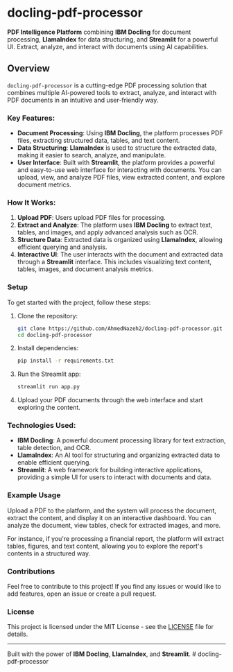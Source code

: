 # docling-pdf-processor

**PDF Intelligence Platform** combining **IBM Docling** for document processing, **LlamaIndex** for data structuring, and **Streamlit** for a powerful UI. Extract, analyze, and interact with documents using AI capabilities.

## Overview

`docling-pdf-processor` is a cutting-edge PDF processing solution that combines multiple AI-powered tools to extract, analyze, and interact with PDF documents in an intuitive and user-friendly way.

### Key Features:
- **Document Processing**: Using **IBM Docling**, the platform processes PDF files, extracting structured data, tables, and text content.
- **Data Structuring**: **LlamaIndex** is used to structure the extracted data, making it easier to search, analyze, and manipulate.
- **User Interface**: Built with **Streamlit**, the platform provides a powerful and easy-to-use web interface for interacting with documents. You can upload, view, and analyze PDF files, view extracted content, and explore document metrics.

### How It Works:
1. **Upload PDF**: Users upload PDF files for processing.
2. **Extract and Analyze**: The platform uses **IBM Docling** to extract text, tables, and images, and apply advanced analysis such as OCR.
3. **Structure Data**: Extracted data is organized using **LlamaIndex**, allowing efficient querying and analysis.
4. **Interactive UI**: The user interacts with the document and extracted data through a **Streamlit** interface. This includes visualizing text content, tables, images, and document analysis metrics.

### Setup

To get started with the project, follow these steps:

1. Clone the repository:
    ```bash
    git clone https://github.com/AhmedNazeh2/docling-pdf-processor.git
    cd docling-pdf-processor
    ```

2. Install dependencies:
    ```bash
    pip install -r requirements.txt
    ```

3. Run the Streamlit app:
    ```bash
    streamlit run app.py
    ```

4. Upload your PDF documents through the web interface and start exploring the content.

### Technologies Used:
- **IBM Docling**: A powerful document processing library for text extraction, table detection, and OCR.
- **LlamaIndex**: An AI tool for structuring and organizing extracted data to enable efficient querying.
- **Streamlit**: A web framework for building interactive applications, providing a simple UI for users to interact with documents and data.

### Example Usage

Upload a PDF to the platform, and the system will process the document, extract the content, and display it on an interactive dashboard. You can analyze the document, view tables, check for extracted images, and more.

For instance, if you're processing a financial report, the platform will extract tables, figures, and text content, allowing you to explore the report's contents in a structured way.

### Contributions

Feel free to contribute to this project! If you find any issues or would like to add features, open an issue or create a pull request.

### License

This project is licensed under the MIT License - see the [LICENSE](LICENSE) file for details.

---

Built with the power of **IBM Docling**, **LlamaIndex**, and **Streamlit**.
#   d o c l i n g - p d f - p r o c e s s o r  
 